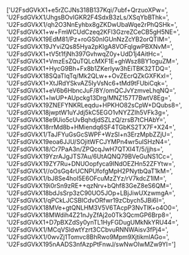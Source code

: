 ['U2FsdGVkX1+e5rZCJNs318B137Kqi/7ubf+QrzuoXPw=', 'U2FsdGVkX1/JhgsBOvIGKR2F4SdxB3zLs/XSqYbBThk=', 'U2FsdGVkX1/qh2O3NnEyhbx8gZKDwUbaWqe2rPhQSHk=', 'U2FsdGVkX1+w+FmWCUdCzeq2KFl3GzreZCeCB5gH5NE=', 'U2FsdGVkX19EdM81/Pz+roGS0nIGUnNzZcYB2orQTIM=', 'U2FsdGVkX19JYviZQs85Hya2pKlgA8VOFqlgwPBXNvM=', 'U2FsdGVkX1+tV5t1fjNh397GvhwqZ0y+UdD1j4AitHc=', 'U2FsdGVkX1+VmzEsZQuTQLcMXF1E+ghWsz8BY1oguZM=', 'U2FsdGVkX1+HycG9Bh+Fx8b1ZKerIyw3hEiTBK32TDQ=', 'U2FsdGVkX18SQaTIqTq/Mk2QLw++OvZEcrQZkGXFKxI=', 'U2FsdGVkX1+XtJRdYSkvAZ5IyVsNc6+tMd9tFUbiCqk=', 'U2FsdGVkX1+eV6b6HbncJuF/8Y/omQCJvYzmveLhqNQ=', 'U2FsdGVkX1+lwUP+AUpckg13Drg/MNZ157T7BwtV8Eg=', 'U2FsdGVkX19ZNEFYNKRLeqdu+HPKHO82sCpW+DQubs8=', 'U2FsdGVkX18jwptW1uYJdj5kC5EGO1vNYZZIh5VFk3g=', 'U2FsdGVkX18e9Uio5cUvBqhdjdSZLzQ/zrsB7tCHAbY=', 'U2FsdGVkX18rrMd8b+HMiendq6SF4TGbKS2TX7F+X24=', 'U2FsdGVkX1/TaJFYuGsGcSWPF+WzSl+n3ErzMpbZZjU=', 'U2FsdGVkX19eoa6JJU/SOjitWFCJYMPn4wr5uISHzN4=', 'U2FsdGVkX18/Cr7PaA3n/ZPQcqJwH7QTXI4T/5/jjhs=', 'U2FsdGVkX19YzrAJgJTS7Au/6UtAQNQ79BVeGuNS1Cc=', 'U2FsdGVkX19ZY7Ru+DNUOopfyca9INdOEZHn52ZFYtw=', 'U2FsdGVkX1//oOsGq4rUCNPUfofgMpH2PNytbQaT1kM=', 'U2FsdGVkX1/bJ8Se4hoI5E6OFcuMzZYz/rV7kdcZ1lM=', 'U2FsdGVkX19i0rSn9zRE++qzNrv+bQhf83GeZ8eS6QM=', 'U2FsdGVkX18bdJsSrp3zC90UO5JOp+LBjJiwUXzwmgA=', 'U2FsdGVkX1/qPCkLJCSBICdvORfwr19zCbych5JBi6I=', 'U2FsdGVkX18MVe+gtQNLHM3V5V6TAcpP3NvTlK+o4O0=', 'U2FsdGVkX18MWdih4Z21nJyZfAj2o0Tk3QcmGP6Brp8=', 'U2FsdGVkX1+D7pBXZdSy0ynTL1HyFGDugUMkNkYRU44=', 'U2FsdGVkX1/MCqVSldwtYzrt3CCbvuRNNWAisv3fPj4=', 'U2FsdGVkX1/0wvZj1Tomvc8BhRwo9Mpm9XjtikmlAGo=', 'U2FsdGVkX195nAADS3nfAzpPtFnwJ/swNwOIwMZw9YI=']
